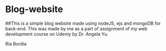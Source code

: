 # Blog-website

##This is a simple blog website made using nodeJS, ejs and mongoDB for back-end. This was made by me as a part of assignment of my web development course on Udemy by Dr. Angela Yu.

Ria Bordia

